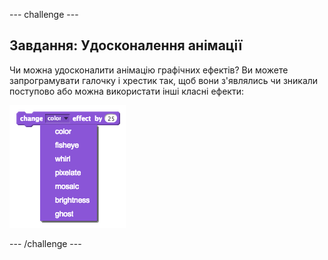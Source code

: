 \--- challenge \---

## Завдання: Удосконалення анімації

Чи можна удосконалити анімацію графічних ефектів? Ви можете запрограмувати галочку і хрестик так, щоб вони з'являлись чи зникали поступово або можна використати інші класні ефекти:

![знімок екрану](images/brain-effects.png)

\--- /challenge \---